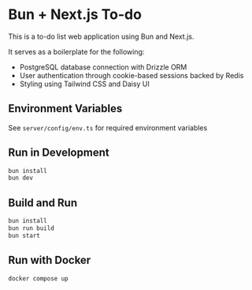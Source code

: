 # Bun + Next.js To-do

This is a to-do list web application using Bun and Next.js.

It serves as a boilerplate for the following:

- PostgreSQL database connection with Drizzle ORM
- User authentication through cookie-based sessions backed by Redis
- Styling using Tailwind CSS and Daisy UI

## Environment Variables

See `server/config/env.ts` for required environment variables

## Run in Development

```sh
bun install
bun dev
```

## Build and Run

```sh
bun install
bun run build
bun start
```

## Run with Docker

```sh
docker compose up
```
